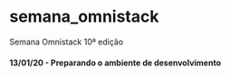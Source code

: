 # semana_omnistack

Semana Omnistack 10ª edição

#### 13/01/20 - Preparando o ambiente de desenvolvimento
